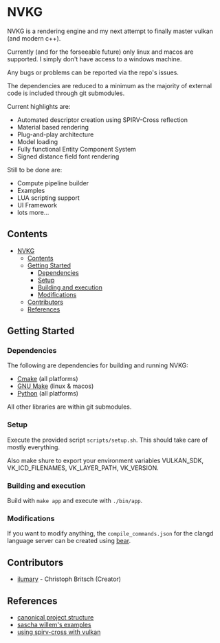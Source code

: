# NVKG

NVKG is a rendering engine and my next attempt to finally master vulkan (and modern c++). 

Currently (and for the forseeable future) only linux and macos are supported. I simply don't have access to a windows machine.

Any bugs or problems can be reported via the repo's issues.

The dependencies are reduced to a minimum as the majority of external code is included through git submodules.

Current highlights are:
  - Automated descriptor creation using SPIRV-Cross reflection
  - Material based rendering
  - Plug-and-play architecture
  - Model loading
  - Fully functional Entity Component System
  - Signed distance field font rendering

Still to be done are:
  - Compute pipeline builder
  - Examples
  - LUA scripting support
  - UI Framework
  - lots more...

## Contents

- [NVKG](#nvkg)
  - [Contents](#contents)
  - [Getting Started](#getting-started)
    - [Dependencies](#dependencies)
    - [Setup](#setup)
    - [Building and execution](#building-and-execution)
    - [Modifications](#modifications)
  - [Contributors](#contributors)
  - [References](#references)

## Getting Started

### Dependencies

The following are dependencies for building and running NVKG:

- [Cmake](https://cmake.org/) (all platforms)
- [GNU Make](https://www.gnu.org/software/make/) (linux & macos)
- [Python](https://www.python.org/) (all platforms)

All other libraries are within git submodules.

### Setup

Execute the provided script ```scripts/setup.sh```. This should take care of mostly everything.

Also make shure to export your environment variables VULKAN_SDK, VK_ICD_FILENAMES, VK_LAYER_PATH, VK_VERSION.

### Building and execution

Build with ```make app``` and execute with ```./bin/app```.

### Modifications

If you want to modify anything, the ```compile_commands.json``` for the clangd language server can be created using [bear](https://github.com/rizsotto/Bear).

## Contributors

- [ilumary](https://github.com/ilumary) - Christoph Britsch (Creator)

## References

- [canonical project structure](https://www.open-std.org/jtc1/sc22/wg21/docs/papers/2018/p1204r0.html)
- [sascha willem's examples](https://github.com/SaschaWillems/Vulkan)
- [using spirv-cross with vulkan](https://www.khronos.org/assets/uploads/developers/library/2016-vulkan-devday-uk/4-Using-spir-v-with-spirv-cross.pdf)
